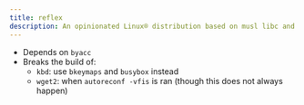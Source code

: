 ```yaml
---
title: reflex
description: An opinionated Linux® distribution based on musl libc and toybox
---
```


- Depends on `byacc`
- Breaks the build of:
  - `kbd`: use `bkeymaps` and `busybox` instead
  - `wget2`: when `autoreconf -vfis` is ran (though this does not always happen)
